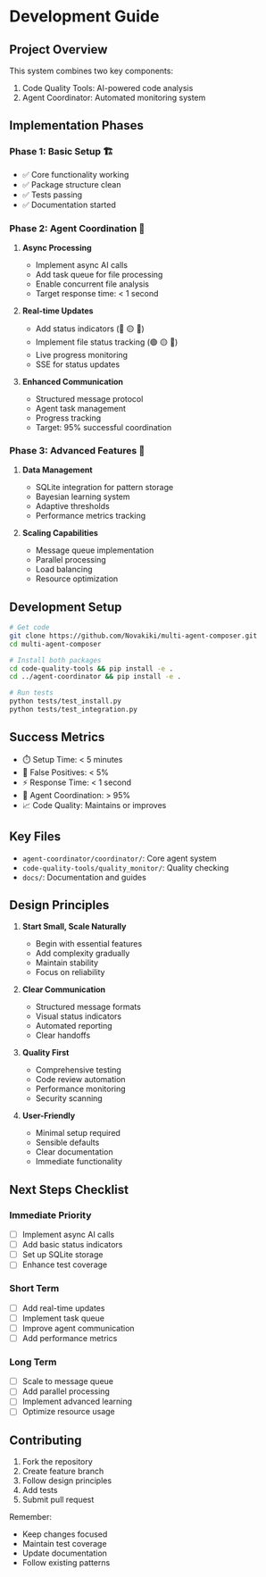 # Development Guide

## Project Overview
This system combines two key components:
1. Code Quality Tools: AI-powered code analysis
2. Agent Coordinator: Automated monitoring system

## Implementation Phases

### Phase 1: Basic Setup 🏗️
- ✅ Core functionality working
- ✅ Package structure clean
- ✅ Tests passing
- ✅ Documentation started

### Phase 2: Agent Coordination 🤝
1. **Async Processing**
   - Implement async AI calls
   - Add task queue for file processing
   - Enable concurrent file analysis
   - Target response time: < 1 second

2. **Real-time Updates**
   - Add status indicators (🔴 🟡 🔵)
   - Implement file status tracking (🟢 🟡 🔴)
   - Live progress monitoring
   - SSE for status updates

3. **Enhanced Communication**
   - Structured message protocol
   - Agent task management
   - Progress tracking
   - Target: 95% successful coordination

### Phase 3: Advanced Features 🚀
1. **Data Management**
   - SQLite integration for pattern storage
   - Bayesian learning system
   - Adaptive thresholds
   - Performance metrics tracking

2. **Scaling Capabilities**
   - Message queue implementation
   - Parallel processing
   - Load balancing
   - Resource optimization

## Development Setup
```bash
# Get code
git clone https://github.com/Novakiki/multi-agent-composer.git
cd multi-agent-composer

# Install both packages
cd code-quality-tools && pip install -e .
cd ../agent-coordinator && pip install -e .

# Run tests
python tests/test_install.py
python tests/test_integration.py
```

## Success Metrics
- ⏱️ Setup Time: < 5 minutes
- 🎯 False Positives: < 5%
- ⚡ Response Time: < 1 second
- 🤝 Agent Coordination: > 95%
- 📈 Code Quality: Maintains or improves

## Key Files
- `agent-coordinator/coordinator/`: Core agent system
- `code-quality-tools/quality_monitor/`: Quality checking
- `docs/`: Documentation and guides

## Design Principles
1. **Start Small, Scale Naturally**
   - Begin with essential features
   - Add complexity gradually
   - Maintain stability
   - Focus on reliability

2. **Clear Communication**
   - Structured message formats
   - Visual status indicators
   - Automated reporting
   - Clear handoffs

3. **Quality First**
   - Comprehensive testing
   - Code review automation
   - Performance monitoring
   - Security scanning

4. **User-Friendly**
   - Minimal setup required
   - Sensible defaults
   - Clear documentation
   - Immediate functionality

## Next Steps Checklist
### Immediate Priority
- [ ] Implement async AI calls
- [ ] Add basic status indicators
- [ ] Set up SQLite storage
- [ ] Enhance test coverage

### Short Term
- [ ] Add real-time updates
- [ ] Implement task queue
- [ ] Improve agent communication
- [ ] Add performance metrics

### Long Term
- [ ] Scale to message queue
- [ ] Add parallel processing
- [ ] Implement advanced learning
- [ ] Optimize resource usage

## Contributing
1. Fork the repository
2. Create feature branch
3. Follow design principles
4. Add tests
5. Submit pull request

Remember:
- Keep changes focused
- Maintain test coverage
- Update documentation
- Follow existing patterns
